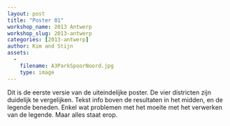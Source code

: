 ```yaml
---
layout: post
title: "Poster 01"
workshop_name: 2013 Antwerp
workshop_slug: 2013-antwerp
categories: [2013-antwerp]
author: Kim and Stijn 
assets:
  -
    filename: A3ParkSpoorNoord.jpg
    type: image
---
```

Dit is de eerste versie van de uiteindelijke poster. De vier districten zijn duidelijk te vergelijken. Tekst info boven de resultaten in het midden, en de legende beneden. Enkel wat problemen met het moeite met het verwerken van de legende. Maar alles staat erop.<br /> 
